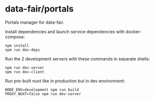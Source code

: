 # data-fair/portals

Portals manager for data-fair.

Install dependencies and launch service dependencies with docker-compose:

    npm install
    npm run dev-deps

Run the 2 development servers with these commands in separate shells:

    npm run dev-server
    npm run dev-client

Run pre-built nuxt like in production but in dev environment:

    NODE_ENV=development npm run build
    PROXY_NUXT=false npm run dev-server